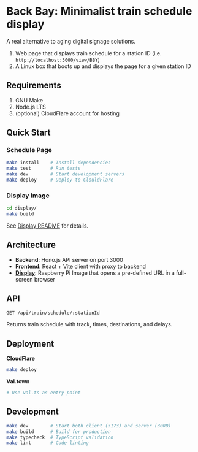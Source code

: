 # Back Bay: Minimalist train schedule display

A real alternative to aging digital signage solutions.

1. Web page that displays train schedule for a station ID (i.e. `http://localhost:3000/view/BBY`)
2. A Linux box that boots up and displays the page for a given station ID

## Requirements

1. GNU Make
2. Node.js LTS
3. (optional) CloudFlare account for hosting

## Quick Start

### Schedule Page

```bash
make install    # Install dependencies
make test       # Run tests
make dev        # Start development servers
make deploy     # Deploy to ClouldFlare
```

### Display Image

```bash
cd display/
make build
```

See [Display README](display/README.md) for details.

## Architecture

- **Backend**: Hono.js API server on port 3000
- **Frontend**: React + Vite client with proxy to backend
- **[Display](display/README.md)**: Raspberry Pi Image that opens a pre-defined URL in a full-screen browser

## API

```bash
GET /api/train/schedule/:stationId
```

Returns train schedule with track, times, destinations, and delays.

## Deployment

**CloudFlare**
```bash
make deploy
```

**Val.town**
```bash
# Use val.ts as entry point
```

## Development

```bash
make dev        # Start both client (5173) and server (3000)
make build      # Build for production
make typecheck  # TypeScript validation
make lint       # Code linting
```
